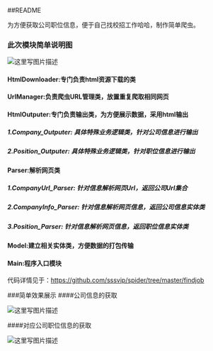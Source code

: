##README

为方便获取公司职位信息，便于自己找校招工作哈哈，制作简单爬虫。

### 此次模块简单说明图
![这里写图片描述](http://img.blog.csdn.net/20160909112957688)

#### HtmlDownloader:专门负责html资源下载的类
#### UrlManager:负责爬虫URL管理类，放置重复爬取相同网页
#### HtmlOutputer:专门负责输出类，为方便展示数据，采用html输出
##### 1.Company_Outputer: 具体特殊业务逻辑类，针对公司信息进行输出
##### 2.Position_Outputer: 具体特殊业务逻辑类，针对职位信息进行输出
#### Parser:解析网页类
##### 1.CompanyUrl_Parser: 针对信息解析网页Url，返回公司Url集合
##### 2.CompanyInfo_Parser: 针对信息解析网页信息，返回公司信息实体类
##### 3.Position_Parser: 针对信息解析网页信息，返回职位信息实体类
#### Model:建立相关实体类，方便数据的打包传输
#### Main:程序入口模块

代码详情见于：https://github.com/sssvip/spider/tree/master/findjob


###简单效果展示
####公司信息的获取

![这里写图片描述](http://img.blog.csdn.net/20160909120032706)

####对应公司职位信息的获取

![这里写图片描述](http://img.blog.csdn.net/20160909120045159)
